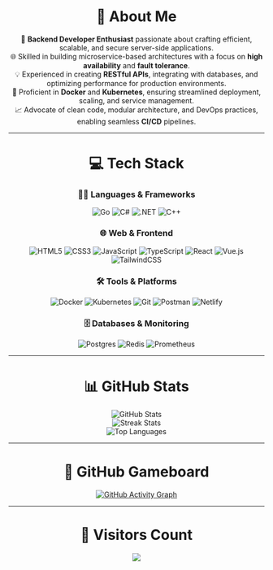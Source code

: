 <div align="center">

# 💫 About Me
🔧 **Backend Developer Enthusiast** passionate about crafting efficient, scalable, and secure server-side applications.  
🌐 Skilled in building microservice-based architectures with a focus on **high availability** and **fault tolerance**.  
💡 Experienced in creating **RESTful APIs**, integrating with databases, and optimizing performance for production environments.  
🚀 Proficient in **Docker** and **Kubernetes**, ensuring streamlined deployment, scaling, and service management.  
📈 Advocate of clean code, modular architecture, and DevOps practices, enabling seamless **CI/CD** pipelines.

---

# 💻 Tech Stack

### 👨‍💻 Languages & Frameworks
![Go](https://img.shields.io/badge/go-%2300ADD8.svg?style=for-the-badge&logo=go&logoColor=white)
![C#](https://img.shields.io/badge/c%23-%23239120.svg?style=for-the-badge&logo=csharp&logoColor=white)
![.NET](https://img.shields.io/badge/.NET-5C2D91?style=for-the-badge&logo=.net&logoColor=white)
![C++](https://img.shields.io/badge/c++-%2300599C.svg?style=for-the-badge&logo=c%2B%2B&logoColor=white)

### 🌐 Web & Frontend
![HTML5](https://img.shields.io/badge/html5-%23E34F26.svg?style=for-the-badge&logo=html5&logoColor=white)
![CSS3](https://img.shields.io/badge/css3-%231572B6.svg?style=for-the-badge&logo=css3&logoColor=white)
![JavaScript](https://img.shields.io/badge/javascript-%23323330.svg?style=for-the-badge&logo=javascript&logoColor=%23F7DF1E)
![TypeScript](https://img.shields.io/badge/typescript-%23007ACC.svg?style=for-the-badge&logo=typescript&logoColor=white)
![React](https://img.shields.io/badge/react-%2320232a.svg?style=for-the-badge&logo=react&logoColor=%2361DAFB)
![Vue.js](https://img.shields.io/badge/vue.js-%2335495e.svg?style=for-the-badge&logo=vuedotjs&logoColor=%234FC08D)
![TailwindCSS](https://img.shields.io/badge/tailwindcss-%2338B2AC.svg?style=for-the-badge&logo=tailwind-css&logoColor=white)

### 🛠 Tools & Platforms
![Docker](https://img.shields.io/badge/docker-%230db7ed.svg?style=for-the-badge&logo=docker&logoColor=white)
![Kubernetes](https://img.shields.io/badge/kubernetes-%23326ce5.svg?style=for-the-badge&logo=kubernetes&logoColor=white)
![Git](https://img.shields.io/badge/git-%23F05033.svg?style=for-the-badge&logo=git&logoColor=white)
![Postman](https://img.shields.io/badge/Postman-FF6C37?style=for-the-badge&logo=postman&logoColor=white)
![Netlify](https://img.shields.io/badge/netlify-%23000000.svg?style=for-the-badge&logo=netlify&logoColor=#00C7B7)

### 🗄️ Databases & Monitoring
![Postgres](https://img.shields.io/badge/postgres-%23316192.svg?style=for-the-badge&logo=postgresql&logoColor=white)
![Redis](https://img.shields.io/badge/redis-%23DD0031.svg?style=for-the-badge&logo=redis&logoColor=white)
![Prometheus](https://img.shields.io/badge/Prometheus-E6522C?style=for-the-badge&logo=Prometheus&logoColor=white)

---

# 📊 GitHub Stats

![GitHub Stats](https://github-readme-stats.vercel.app/api?username=kida21&theme=dark&hide_border=false&include_all_commits=true&count_private=true)  
![Streak Stats](https://nirzak-streak-stats.vercel.app/?user=kida21&theme=dark&hide_border=false)  
![Top Languages](https://github-readme-stats.vercel.app/api/top-langs/?username=kida21&theme=dark&hide_border=false&layout=compact)

---

# 🧩 GitHub Gameboard

<a href="https://github.com/ashutosh00710/github-readme-activity-graph">
  <img src="https://github-readme-activity-graph.vercel.app/graph?username=kida21&theme=github-compact&hide_border=false" alt="GitHub Activity Graph" />
</a>

---

# 🧭 Visitors Count

[![](https://visitcount.itsvg.in/api?id=kida21&icon=0&color=0)](https://visitcount.itsvg.in)

</div>
